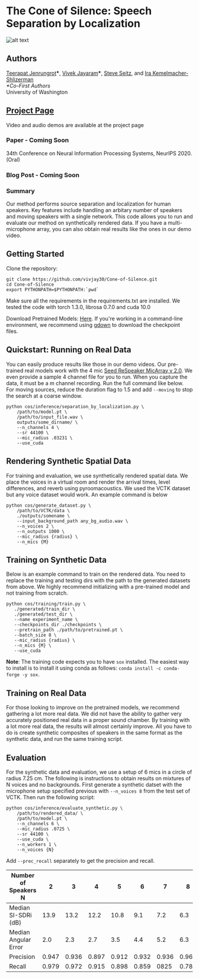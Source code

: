 # The Cone of Silence: Speech Separation by Localization
![alt text](https://public-static-files.s3-us-west-1.amazonaws.com/real_teaser_2.png)

## Authors
[Teerapat Jenrungrot](https://mjenrungrot.com/)**\***, [Vivek Jayaram](http://www.vivekjayaram.com/)**\***, [Steve Seitz](https://homes.cs.washington.edu/~seitz/), and [Ira Kemelmacher-Shlizerman](https://homes.cs.washington.edu/~kemelmi/)<br>
*\*Co-First Authors*<br>
University of Washington

## [Project Page](http://grail.cs.washington.edu/projects/cone-of-silence/)
Video and audio demos are available at the project page

### Paper - Coming Soon
34th Conference on Neural Information Processing Systems, NeurIPS 2020. (Oral)

### Blog Post - Coming Soon

### Summary
Our method performs source separation and localization for human speakers. Key features include handling an arbitary number of speakers and moving speakers with a single network. This code allows you to run and evaluate our method on synthetically rendered data. If you have a multi-microphone array, you can also obtain real results like the ones in our demo video.

## Getting Started
Clone the repository:
```
git clone https://github.com/vivjay30/Cone-of-Silence.git
cd Cone-of-Silence
export PYTHONPATH=$PYTHONPATH:`pwd`
```

Make sure all the requirements in the requirements.txt are installed. We tested the code with torch 1.3.0, librosa 0.7.0 and cuda 10.0

Download Pretrained Models: [Here](https://drive.google.com/drive/folders/1YeuHPvqmaPMGvcSOb9J-hnLDYSbK1S2c?usp=sharing). If you're working in a command-line environment, we recommend using [gdown](https://github.com/wkentaro/gdown) to download the checkpoint files.

## Quickstart: Running on Real Data
You can easily produce results like those in our demo videos. Our pre-trained real models work with the 4 mic [Seed ReSpeaker MicArray v 2.0](https://wiki.seeedstudio.com/ReSpeaker_Mic_Array_v2.0/). We even provide a sample 4 channel file for you to run. When you capture the data, it must be a m channel recording. Run the full command like below. For moving sources, reduce the duration flag to 1.5 and add `--moving` to stop the search at a coarse window.
```
python cos/inference/separation_by_localization.py \
    /path/to/model.pt \
    /path/to/input_file.wav \
    outputs/some_dirname/ \
    --n_channels 4 \
    --sr 44100 \
    --mic_radius .03231 \
    --use_cuda
```

## Rendering Synthetic Spatial Data
For training and evaluation, we use synthetically rendered spatial data. We place the voices in a virtual room and render the arrival times, level differences, and reverb using pyroomacoustics. We used the VCTK dataset but any voice dataset would work. An example command is below
```
python cos/generate_dataset.py \
    /path/to/VCTK/data \
    ./outputs/somename \
    --input_background_path any_bg_audio.wav \
    --n_voices 2 \
    --n_outputs 1000 \
    --mic_radius {radius} \
    --n_mics {M}
```

## Training on Synthetic Data
Below is an example command to train on the rendered data. You need to replace the training and testing dirs with the path to the generated datasets from above. We highly recommend initializing with a pre-trained model and not training from scratch.
```
python cos/training/train.py \
   ./generated/train_dir \
   ./generated/test_dir \
   --name experiment_name \
   --checkpoints_dir ./checkpoints \
   --pretrain_path ./path/to/pretrained.pt \
   --batch_size 8 \
   --mic_radius {radius} \
   --n_mics {M} \
   --use_cuda
```
__Note__: The training code expects you to have `sox` installed. The easiest way to install is to install it using conda as follows: `conda install -c conda-forge -y sox`.

## Training on Real Data
For those looking to improve on the pretrained models, we recommend gathering a lot more real data. We did not have the ability to gather very accurately positioned real data in a proper sound chamber. By training with a lot more real data, the results will almost certainly improve. All you have to do is create synthetic composites of speakers in the same format as the synthetic data, and run the same training script.

## Evaluation
For the synthetic data and evaluation, we use a setup of 6 mics in a circle of radius 7.25 cm. The following is instructions to obtain results on mixtures of N voices and no backgrounds. First generate a synthetic datset with the microphone setup specified previous with ```--n_voices 8``` from the test set of VCTK. Then run the following script:  

```
python cos/inference/evaluate_synthetic.py \
    /path/to/rendered_data/ \
    /path/to/model.pt \
    --n_channels 6 \
    --mic_radius .0725 \
    --sr 44100 \
    --use_cuda \
    --n_workers 1 \
    --n_voices {N}
```

Add ```--prec_recall``` separately to get the precision and recall.

| Number of Speakers N | 2     | 3     | 4     | 5     | 6     | 7     | 8     |
|----------------------|-------|-------|-------|-------|-------|-------|-------|
| Median SI-SDRi (dB)  | 13.9  | 13.2  | 12.2  | 10.8  | 9.1   | 7.2   | 6.3   |
| Median Angular Error | 2.0   | 2.3   | 2.7   | 3.5   | 4.4   | 5.2   | 6.3   |
| Precision            | 0.947 | 0.936 | 0.897 | 0.912 | 0.932 | 0.936 | 0.966 |
| Recall               | 0.979 | 0.972 | 0.915 | 0.898 | 0.859 | 0825  | 0.785 |


